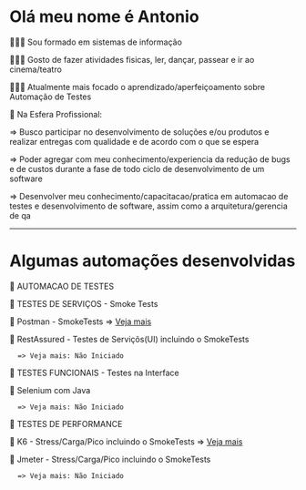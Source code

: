 # Olá meu nome é Antonio

👨🏻‍💻 Sou formado em sistemas de informação

👨🏻‍💻 Gosto de fazer atividades fisicas, ler, dançar, passear e ir ao cinema/teatro 

👨🏻‍💻 Atualmente mais focado o aprendizado/aperfeiçoamento sobre Automação de Testes



:department_store: Na Esfera Profissional:

  => Busco participar no desenvolvimento de soluções e/ou produtos e realizar entregas com qualidade e de acordo com o que se espera

  => Poder agregar com meu conhecimento/experiencia da redução de bugs e de custos durante a fase de todo ciclo de desenvolvimento de um software
   
  => Desenvolver meu conhecimento/capacitacao/pratica em automacao de testes e desenvolvimento de software, assim como a arquitetura/gerencia de qa

-----------------------------------------------------------------------------------------------------------
# Algumas automações desenvolvidas

🚀 AUTOMACAO DE TESTES

🚀 TESTES DE SERVIÇOS - Smoke Tests 

   🔖 Postman - SmokeTests
      => [Veja mais](http://github.com/antoniogmartins/postman)

   🔖 RestAssured - Testes de Serviçõs(UI) incluindo o SmokeTests

      => Veja mais: Não Iniciado

🚀 TESTES FUNCIONAIS - Testes na Interface 

   🔖 Selenium com Java
   
      => Veja mais: Não Iniciado
  
🚀 TESTES DE PERFORMANCE

   🔖 K6 - Stress/Carga/Pico incluindo o SmokeTests
      => [Veja mais](http://github.com/antoniogmartins/K6)

   🔖 Jmeter - Stress/Carga/Pico incluindo o SmokeTests
   
      => Veja mais: Não Iniciado

